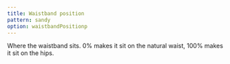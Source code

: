 ```yaml
---
title: Waistband position
pattern: sandy
option: waistbandPositionp
---
```


Where the waistband sits. 0% makes it sit on the natural waist, 100% makes it sit on the hips.